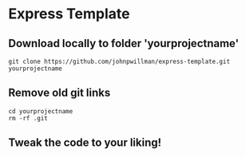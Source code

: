 Express Template
===

## Download locally to folder 'yourprojectname'
```
git clone https://github.com/johnpwillman/express-template.git yourprojectname
```
## Remove old git links
```
cd yourprojectname
rm -rf .git
```

## Tweak the code to your liking!
